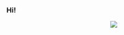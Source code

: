 ### Hi!
<div align="center">
  <a href="https://github.com/shiishorts/Programming-Lang-Info
    <img src="https://github.com/shiishorts/Programming-Lang-Info/tree/master/generated/overview.svg#gh-dark-mode-only" />
    <img src="https://github.com/shiishorts/Programming-Lang-Info/tree/master/generated/languages.svg#gh-dark-mode-only" />
  </a>
</div>
<!--
**shiishorts/shiishorts** is a ✨ _special_ ✨ repository because its `README.md` (this file) appears on your GitHub profile.
-->
